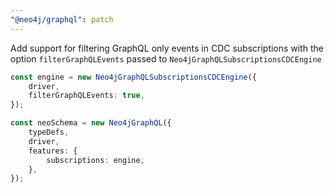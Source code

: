 ```yaml
---
"@neo4j/graphql": patch
---
```


Add support for filtering GraphQL only events in CDC subscriptions with the option `filterGraphQLEvents` passed to `Neo4jGraphQLSubscriptionsCDCEngine`

```ts
const engine = new Neo4jGraphQLSubscriptionsCDCEngine({
    driver,
    filterGraphQLEvents: true,
});

const neoSchema = new Neo4jGraphQL({
    typeDefs,
    driver,
    features: {
        subscriptions: engine,
    },
});
```
